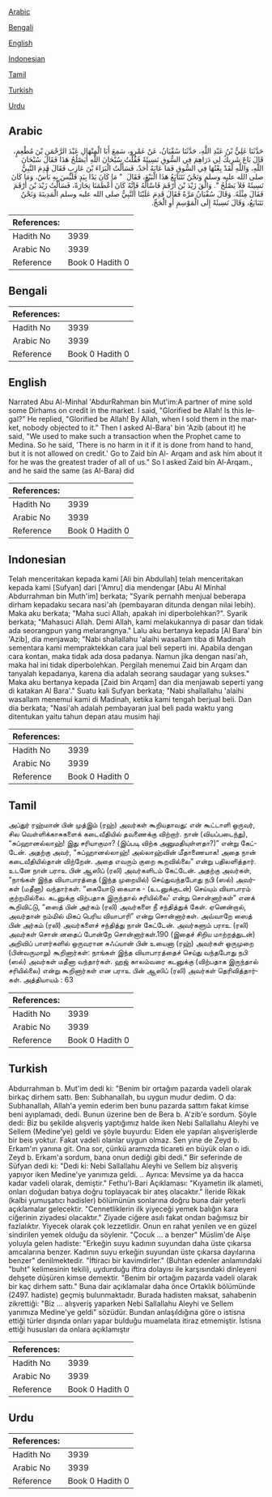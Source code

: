 [Arabic](#arabic)

[Bengali](#bengali)

[English](#english)

[Indonesian](#indonesian)

[Tamil](#tamil)

[Turkish](#turkish)

[Urdu](#urdu)

## Arabic


<div dir="rtl" lang="ar" style={{fontSize:'larger',backgroundColor:'#f8f9fa',padding:20}}>
حَدَّثَنَا عَلِيُّ بْنُ عَبْدِ اللَّهِ، حَدَّثَنَا سُفْيَانُ، عَنْ عَمْرٍو، سَمِعَ أَبَا الْمِنْهَالِ عَبْدَ الرَّحْمَنِ بْنَ مُطْعِمٍ، قَالَ بَاعَ شَرِيكٌ لِي دَرَاهِمَ فِي السُّوقِ نَسِيئَةً فَقُلْتُ سُبْحَانَ اللَّهِ أَيَصْلُحُ هَذَا فَقَالَ سُبْحَانَ اللَّهِ، وَاللَّهِ لَقَدْ بِعْتُهَا فِي السُّوقِ فَمَا عَابَهُ أَحَدٌ، فَسَأَلْتُ الْبَرَاءَ بْنَ عَازِبٍ فَقَالَ قَدِمَ النَّبِيُّ صلى الله عليه وسلم وَنَحْنُ نَتَبَايَعُ هَذَا الْبَيْعَ، فَقَالَ ‏ "‏ مَا كَانَ يَدًا بِيَدٍ فَلَيْسَ بِهِ بَأْسٌ، وَمَا كَانَ نَسِيئَةً فَلاَ يَصْلُحُ ‏"‏‏.‏ وَالْقَ زَيْدَ بْنَ أَرْقَمَ فَاسْأَلْهُ فَإِنَّهُ كَانَ أَعْظَمَنَا تِجَارَةً، فَسَأَلْتُ زَيْدَ بْنَ أَرْقَمَ فَقَالَ مِثْلَهُ‏.‏ وَقَالَ سُفْيَانُ مَرَّةً فَقَالَ قَدِمَ عَلَيْنَا النَّبِيُّ صلى الله عليه وسلم الْمَدِينَةَ وَنَحْنُ نَتَبَايَعُ، وَقَالَ نَسِيئَةً إِلَى الْمَوْسِمِ أَوِ الْحَجِّ‏.‏
</div>
<div style={{backgroundColor:'#f8f9fa',padding:20, marginBottom: 10}}><table> <thead> <tr> <th>References:</th> <th></th> </tr> </thead> <tbody><tr><td>Hadith No</td><td>3939</td></tr><tr><td>Arabic No</td><td>3939</td></tr><tr><td>Reference</td><td>Book 0 Hadith 0</td></tr></tbody></table></div>

## Bengali


<div dir="ltr" lang="bn" style={{fontSize:'larger',backgroundColor:'#f8f9fa',padding:20}}>

</div>
<div style={{backgroundColor:'#f8f9fa',padding:20, marginBottom: 10}}><table> <thead> <tr> <th>References:</th> <th></th> </tr> </thead> <tbody><tr><td>Hadith No</td><td>3939</td></tr><tr><td>Arabic No</td><td>3939</td></tr><tr><td>Reference</td><td>Book 0 Hadith 0</td></tr></tbody></table></div>

## English


<div dir="ltr" lang="en" style={{fontSize:'larger',backgroundColor:'#f8f9fa',padding:20}}>
Narrated Abu Al-Minhal 'AbdurRahman bin Mut'im:A partner of mine sold some Dirhams on credit in the market. I said, "Glorified be Allah! Is this legal?" He replied, "Glorified be Allah! By Allah, when I sold them in the market, nobody objected to it." Then I asked Al-Bara' bin 'Azib (about it) he said, "We used to make such a transaction when the Prophet came to Medina. So he said, 'There is no harm in it if it is done from hand to hand, but it is not allowed on credit.' Go to Zaid bin Al- Arqam and ask him about it for he was the greatest trader of all of us." So I asked Zaid bin Al-Arqam., and he said the same (as Al-Bara) did
</div>
<div style={{backgroundColor:'#f8f9fa',padding:20, marginBottom: 10}}><table> <thead> <tr> <th>References:</th> <th></th> </tr> </thead> <tbody><tr><td>Hadith No</td><td>3939</td></tr><tr><td>Arabic No</td><td>3939</td></tr><tr><td>Reference</td><td>Book 0 Hadith 0</td></tr></tbody></table></div>

## Indonesian


<div dir="ltr" lang="id" style={{fontSize:'larger',backgroundColor:'#f8f9fa',padding:20}}>
Telah menceritakan kepada kami [Ali bin Abdullah] telah menceritakan kepada kami [Sufyan] dari ['Amru] dia mendengar [Abu Al Minhal Abdurrahman bin Muth'im] berkata; "Syarik pernahh menjual beberapa dirham kepadaku secara nasi'ah (pembayaran ditunda dengan nilai lebih). Maka aku berkata; "Maha suci Allah, apakah ini diperbolehkan?". Syarik berkata; "Mahasuci Allah. Demi Allah, kami melakukannya di pasar dan tidak ada seorangpun yang melarangnya." Lalu aku bertanya kepada [Al Bara' bin 'Azib], dia menjawab; "Nabi shallallahu 'alaihi wasallam tiba di Madinah sementara kami mempraktekkan cara jual beli seperti ini. Apabila dengan cara kontan, maka tidak ada dosa padanya. Namun jika dengan nasi'ah, maka hal ini tidak diperbolehkan. Pergilah menemui Zaid bin Arqam dan tanyalah kepadanya, karena dia adalah seorang saudagar yang sukses." Maka aku bertanya kepada [Zaid bin Arqam] dan dia menjawab seperti yang di katakan Al Bara'." Suatu kali Sufyan berkata; "Nabi shallallahu 'alaihi wasallam menemui kami di Madinah, ketika kami tengah berjual beli. Dan dia berkata; "Nasi'ah adalah pembayaran jual beli pada waktu yang ditentukan yaitu tahun depan atau musim haji
</div>
<div style={{backgroundColor:'#f8f9fa',padding:20, marginBottom: 10}}><table> <thead> <tr> <th>References:</th> <th></th> </tr> </thead> <tbody><tr><td>Hadith No</td><td>3939</td></tr><tr><td>Arabic No</td><td>3939</td></tr><tr><td>Reference</td><td>Book 0 Hadith 0</td></tr></tbody></table></div>

## Tamil


<div dir="ltr" lang="ta" style={{fontSize:'larger',backgroundColor:'#f8f9fa',padding:20}}>
அப்துர் ரஹ்மான் பின் முத்இம் (ரஹ்) அவர்கள் கூறியதாவது: என் கூட்டாளி ஒருவர், சில வெள்ளிக்காசுகளைக் கடைவீதியில் தவணைக்கு விற்றார். நான் (வியப்படைந்து), “சுப்ஹானல்லாஹ்! இது சரியாகுமா? (இப்படி விற்க அனுமதியுள்ளதா?)” என்று கேட்டேன். அதற்கு அவர், “சுப்ஹானல்லாஹ்! அல்லாஹ்வின் மீதாணையாக! அதை நான் கடைவீதியில்தான் விற்றேன். அதை எவரும் குறை கூறவில்லை” என்று பதிலளித்தார். உடனே நான் பராஉ பின் ஆஸிப் (ரலி) அவர்களிடம் கேட்டேன். அதற்கு அவர்கள், “நாங்கள் இந்த வியாபாரத்தை (இந்த முறையில்) செய்துவந்தபோது நபி (ஸல்) அவர்கள் (மதீனா) வந்தார்கள். “கையோடு கையாக - (உடனுக்குடன்) செய்யும் வியாபாரம் குற்றமில்லை. கடனுக்கு விற்பதாக இருந்தால் சரியில்லை' என்று சொன்னார்கள்” எனக் கூறிவிட்டு, “ஸைத் பின் அர்கம் (ரலி) அவர்களை நீ சந்தித்துக் கேள். ஏனென்றால், அவர்தான் நம்மில் மிகப் பெரிய வியாபாரி” என்று சொன்னார்கள். அவ்வாறே ஸைத் பின் அர்கம் (ரலி) அவர்களைச் சந்தித்து நான் கேட்டேன். அவர்களும் பராஉ (ரலி) அவர்கள் சொன் னதைப் போன்றே சொன்னார்கள்.190 (இதைச் சிறிய மாற்றத்துடன்) அறிவிப் பாளர்களில் ஒருவரான சுஃப்யான் பின் உயைனா (ரஹ்) அவர்கள் ஒருமுறை (பின்வருமாறு) கூறினார்கள்: நாங்கள் இந்த வியாபாரத்தைச் செய்து வந்தபோது நபி (ஸல்) அவர்கள் மதீனா வந்தார்கள். ஹஜ் காலம்வரை கடனுக்கு (விற்பதாக இருந்தால் சரியில்லை) என்று கூறினார்கள் என பராஉ பின் ஆஸிப் (ரலி) அவர்கள் தெரிவித்தார்கள். அத்தியாயம் : 63
</div>
<div style={{backgroundColor:'#f8f9fa',padding:20, marginBottom: 10}}><table> <thead> <tr> <th>References:</th> <th></th> </tr> </thead> <tbody><tr><td>Hadith No</td><td>3939</td></tr><tr><td>Arabic No</td><td>3939</td></tr><tr><td>Reference</td><td>Book 0 Hadith 0</td></tr></tbody></table></div>

## Turkish


<div dir="ltr" lang="tr" style={{fontSize:'larger',backgroundColor:'#f8f9fa',padding:20}}>
Abdurrahman b. Mut'im dedi ki: "Benim bir ortağım pazarda vadeli olarak birkaç dirhem sattı. Ben: Subhanallah, bu uygun mudur dedim. O da: Subhanallah, Allah'a yemin ederim ben bunu pazarda sattım fakat kimse beni ayıplamadı, dedi. Bunun üzerine ben de Bera b. A'zib'e sordum. Şöyle dedi: Biz bu şekilde alışveriş yaptığımız halde iken Nebi Sallallahu Aleyhi ve Sellem (Medine'ye) geldi ve şöyle buyurdu: Elden ele yapılan alışverişIerde bir beis yoktur. Fakat vadeli olanlar uygun olmaz. Sen yine de Zeyd b. Erkam'ın yanına git. Ona sor, çünkü aramızda ticareti en büyük olan o idi. Zeyd b. Erkam'a sordum, bana onun dediği gibi dedi." Bir seferinde de Süfyan dedi ki: "Dedi ki: Nebi Sallallahu Aleyhi ve Sellem biz alışveriş yapıyor iken Medine'ye yanımıza geldi. .. Ayrıca: Mevsime ya da hacca kadar vadeli olarak, demiştir." Fethu'l-Bari Açıklaması: "Kıyametin ilk alameti, onları doğudan batıya doğru toplayacak bir ateş olacaktır." İleride Rikak (kalbi yumuşatıcı hadisler) bölümünün sonlarına doğru buna dair yeterli açıklamalar gelecektir. "Cennetliklerin ilk yiyeceği yemek balığın kara ciğerinin ziyadesi olacaktır." Ziyade ciğere asılı fakat ondan bağımsız bir fazlalıktır. Yiyecek olarak çok lezzetlidir. Onun en rahat yenilen ve en güzel sindirilen yemek olduğu da söylenir. "Çocuk ... a benzer" Müslim'de Aişe yoluyla gelen hadiste: "Erkeğin suyu kadının suyundan daha üste çıkarsa amcalarına benzer. Kadının suyu erkeğin suyundan üste çıkarsa dayılarına benzer" denilmektedir. "İftiracı bir kavimdirIer." (Buhtan edenler anlamındaki "buht" kelimesinin tekili), uydurduğu iftira dolayısı ile karşısındaki dinleyeni dehşete düşüren kimse demektir. "Benim bir ortağım pazarda vadeli olarak bir kaç dirhem sattı." Buna dair açıklamalar daha önce Ortaklık bölümünde (2497. hadiste) geçmiş bulunmaktadır. Burada hadisten maksat, sahabenin zikrettiği: "Biz ... alışveriş yaparken Nebi Sallallahu Aleyhi ve Sellem yanımıza Medine'ye geldi" sözüdür. Bundan anlaşıldığına göre o istisna ettiği türler dışında onları yapar bulduğu muamelata itiraz etmemiştir. İstisna ettiği hususları da onlara açıklamıştır
</div>
<div style={{backgroundColor:'#f8f9fa',padding:20, marginBottom: 10}}><table> <thead> <tr> <th>References:</th> <th></th> </tr> </thead> <tbody><tr><td>Hadith No</td><td>3939</td></tr><tr><td>Arabic No</td><td>3939</td></tr><tr><td>Reference</td><td>Book 0 Hadith 0</td></tr></tbody></table></div>

## Urdu


<div dir="rtl" lang="ur" style={{fontSize:'larger',backgroundColor:'#f8f9fa',padding:20}}>

</div>
<div style={{backgroundColor:'#f8f9fa',padding:20, marginBottom: 10}}><table> <thead> <tr> <th>References:</th> <th></th> </tr> </thead> <tbody><tr><td>Hadith No</td><td>3939</td></tr><tr><td>Arabic No</td><td>3939</td></tr><tr><td>Reference</td><td>Book 0 Hadith 0</td></tr></tbody></table></div>